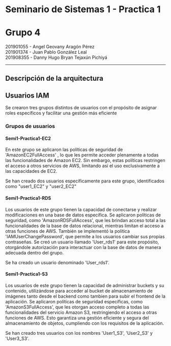 # Seminario de Sistemas 1  - Practica 1
# Grupo 4
201901055 - Angel Geovany Aragón Pérez  
201901374 - Juan Pablo González Leal  
201908355 - Danny Hugo Bryan Tejaxún Pichiyá  
____________
## Descripción de la arquitectura



## Usuarios IAM
Se crearon tres grupos distintos de usuarios con el propósito de asignar roles específicos y facilitar una gestión más eficiente

### Grupos de usuarios
#### Semi1-Practica1-EC2
En este grupo se aplicaron las políticas de seguridad de 'AmazonEC2FullAccess' , lo que les permite acceder plenamente a todas las funcionalidades de Amazon EC2. Sin embargo, estas políticas restringen el acceso a otros servicios de AWS, limitando así el uso exclusivamente a las capacidades de EC2.

Se han creado dos usuarios específicamente para este grupo, identificados como "user1_EC2" y "user2_EC2"

#### Semi1-Practica1-RDS
Los usuarios de este grupo tienen la capacidad de conectarse y realizar modificaciones en una base de datos específica. 
Se aplicaron políticas de seguridad, como 'AmazonRDSFullAccess', que les brindan acceso total a las funcionalidades de la base de datos relacional, mientras limitan el acceso a otras funciones de AWS. También se implementó la política 'IAMUserChangePassword', que permite a los usuarios cambiar sus propias contraseñas.
Se creó un usuario llamado 'User_rds1' para este propósito, otorgándole autorización para interactuar con la base de datos de manera adecuada dentro del grupo.

Se ha creado un usuario denominado 'User_rds1'.

#### Semi1-Practica1-S3
Los usuarios de este grupo tienen la capacidad de administrar buckets y su contenido, utilizándose para acceder al bucket de almacenamiento de imágenes tanto desde el backend como tambien para subir el frontend de la aplicación. Se aplicaron políticas de seguridad específicas, como 'AmazonS3FullAccess', que les otorgan acceso completo a todas las funcionalidades del servicio Amazon S3, restringiendo el acceso a otras funciones de AWS. Esto garantiza una gestión eficiente y segura del almacenamiento de objetos, cumpliendo con los requisitos de la aplicación.

Se han creado tres usuarios con los nombres 'User1_S3', 'User2_S3' y 'User3_S3'. 
